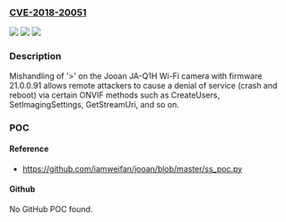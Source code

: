 ### [CVE-2018-20051](https://cve.mitre.org/cgi-bin/cvename.cgi?name=CVE-2018-20051)
![](https://img.shields.io/static/v1?label=Product&message=n%2Fa&color=blue)
![](https://img.shields.io/static/v1?label=Version&message=n%2Fa&color=blue)
![](https://img.shields.io/static/v1?label=Vulnerability&message=n%2Fa&color=brighgreen)

### Description

Mishandling of '>' on the Jooan JA-Q1H Wi-Fi camera with firmware 21.0.0.91 allows remote attackers to cause a denial of service (crash and reboot) via certain ONVIF methods such as CreateUsers, SetImagingSettings, GetStreamUri, and so on.

### POC

#### Reference
- https://github.com/iamweifan/jooan/blob/master/ss_poc.py

#### Github
No GitHub POC found.

